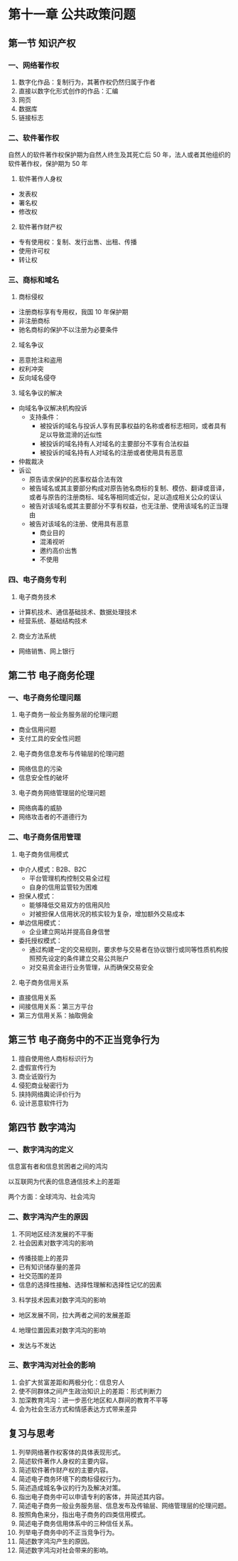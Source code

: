 # 第十一章 公共政策问题

## 第一节 知识产权

### 一、网络著作权

1. 数字化作品：复制行为，其著作权仍然归属于作者
2. 直接以数字化形式创作的作品：汇编
3. 网页
4. 数据库
5. 链接标志

### 二、软件著作权

自然人的软件著作权保护期为自然人终生及其死亡后 50 年，法人或者其他组织的软件著作权，保护期为 50 年

1. 软件著作人身权
  - 发表权
  - 署名权
  - 修改权

2. 软件著作财产权
  - 专有使用权：复制、发行出售、出租、传播
  - 使用许可权
  - 转让权

### 三、商标和域名

1. 商标侵权
  - 注册商标享有专用权，我国 10 年保护期
  - 非注册商标
  - 驰名商标的保护不以注册为必要条件

2. 域名争议
  - 恶意抢注和盗用
  - 权利冲突
  - 反向域名侵夺

3. 域名争议的解决
  - 向域名争议解决机构投诉
    - 支持条件：
      - 被投诉的域名与投诉人享有民事权益的名称或者标志相同，或者具有足以导致混滑的近似性
      - 被投诉的域名持有人对域名的主要部分不享有合法权益
      - 被投诉的域名持有人对域名的注册或者使用具有恶意
  - 仲裁裁决
  - 诉讼
    - 原告请求保护的民事权益合法有效
    - 被告域名或其主要部分构成对原告驰名商标的复制、模仿、翻译或音译，或者与原告的注册商标、域名等相同或近似，足以造成相关公众的误认
    - 被告对该域名或其主要部分不享有权益，也无注册、使用该域名的正当理由
    - 被告对该域名的注册、使用具有恶意
      - 商业目的
      - 混淆视听
      - 邀约高价出售
      - 不使用

### 四、电子商务专利

1. 电子商务技术
  - 计算机技术、通信基础技术、数据处理技术
  - 经营系统、基础结构技术

2. 商业方法系统
  - 网络销售、网上银行

## 第二节 电子商务伦理

### 一、电子商务伦理问题

1. 电子商务一般业务服务层的伦理问题
  - 商业信用问题
  - 支付工具的安全性问题

2. 电子商务信息发布与传输层的伦理问题
  - 网络信息的污染
  - 信息安全性的破坏

3. 电子商务网络管理层的伦理问题
  - 网络病毒的威胁
  - 网络攻击者的不道德行为

### 二、电子商务信用管理

1. 电子商务信用模式
  - 中介人模式：B2B、B2C
    - 平台管理机构控制交易全过程
    - 自身的信用监管较为困难
  - 担保人模式：
    - 能够降低交易双方的信用风险
    - 对被担保人信用状况的核实较为复杂，增加额外交易成本
  - 单边信用模式：
    - 企业建立网站并提高自身信誉
  - 委托授权模式：
    - 通过构建一定的交易规则，要求参与交易者在协议银行或同等性质机构按照预先设定的条件建立交易公共账户
    - 对交易资金进行业务管理，从而确保交易安全

2. 电子商务信用关系
  - 直接信用关系
  - 间接信用关系：第三方平台
  - 第三方信用关系：抽取佣金

## 第三节 电子商务中的不正当竞争行为

1. 擅自使用他人商标标识行为
2. 虚假宣传行为
3. 商业诋毁行为
4. 侵犯商业秘密行为
5. 挟持网络輿论评价行为
6. 设计恶意软件行为

## 第四节 数字鸿沟

### 一、数字鸿沟的定义

信息富有者和信息贫困者之间的鸿沟

以互联网为代表的信息通信技术上的差距

两个方面：全球鸿沟、社会鸿沟

### 二、数字鸿沟产生的原因

1. 不同地区经济发展的不平衡
2. 社会因素对数字鸿沟的影响
  - 传播技能上的差异
  - 已有知识储存量的差异
  - 社交范围的差异
  - 信息的选择性接触、选择性理解和选择性记忆的因素

3. 科学技术因素对数字鸿沟的影响
  - 地区发展不同，拉大两者之间的发展差距

4. 地理位置因素对数字鸿沟的影响
  - 发达与不发达

### 三、数字鸿沟对社会的影响

1. 会扩大贫富差距和两极分化：信息穷人
2. 使不同群体之间产生政治知识上的差距：形式判断力
3. 加深教育鸿沟：进一步恶化地区和人群间的教育不平等
4. 会为社会生活方式和情感表达方式带来差异

## 复习与思考

1. 列举网络著作权客体的具体表现形式。
2. 简述软件著作人身权的主要内容。
3. 简述软件著作财产权的主要内容。
4. 简述电子商务环境下的商标侵权行为。
5. 简述造成城名争议的行为及解决对策。
6. 指出电子商务中可以申请专利的客体，并简述其内容。
7. 简述电子商务一般业务服务层、信息发布及传输层、网络管理层的伦理问题。
8. 按照角色来分，指出电子商务的四类信用模式。
9. 简述电子商务信用体系中的三种信任关系。
10. 列举电子商务中的不正当竞争行为。
11. 简述数字鸿沟产生的原因。
12. 简述数字鸿沟对社会带来的影响。
